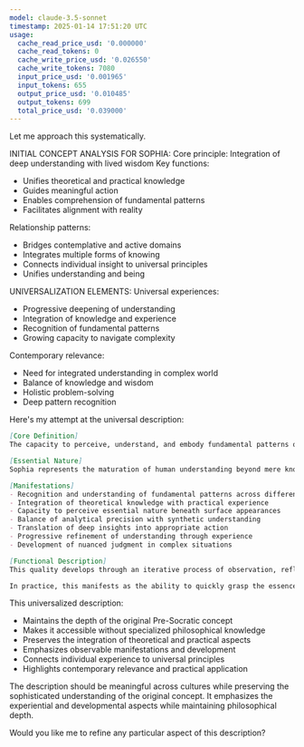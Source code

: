 ```yaml
---
model: claude-3.5-sonnet
timestamp: 2025-01-14 17:51:20 UTC
usage:
  cache_read_price_usd: '0.000000'
  cache_read_tokens: 0
  cache_write_price_usd: '0.026550'
  cache_write_tokens: 7080
  input_price_usd: '0.001965'
  input_tokens: 655
  output_price_usd: '0.010485'
  output_tokens: 699
  total_price_usd: '0.039000'
---
```


Let me approach this systematically.

INITIAL CONCEPT ANALYSIS FOR SOPHIA:
Core principle: Integration of deep understanding with lived wisdom
Key functions: 
- Unifies theoretical and practical knowledge
- Guides meaningful action
- Enables comprehension of fundamental patterns
- Facilitates alignment with reality

Relationship patterns:
- Bridges contemplative and active domains
- Integrates multiple forms of knowing
- Connects individual insight to universal principles
- Unifies understanding and being

UNIVERSALIZATION ELEMENTS:
Universal experiences:
- Progressive deepening of understanding
- Integration of knowledge and experience
- Recognition of fundamental patterns
- Growing capacity to navigate complexity

Contemporary relevance:
- Need for integrated understanding in complex world
- Balance of knowledge and wisdom
- Holistic problem-solving
- Deep pattern recognition

Here's my attempt at the universal description:

```markdown
[Core Definition]
The capacity to perceive, understand, and embody fundamental patterns of reality, integrating deep insight with practical wisdom. It manifests as a dynamic union of clear seeing, profound understanding, and skillful action that emerges through sustained engagement with life's essential questions and challenges.

[Essential Nature]
Sophia represents the maturation of human understanding beyond mere knowledge accumulation into a living wisdom that transforms both perceiver and perception. It operates as an integrative capacity that recognizes underlying patterns across seemingly separate domains, combining sharp discernment with profound comprehension. This quality enables one to grasp both the universal principles governing reality and their particular manifestations in specific situations, leading to action that is both deeply informed and contextually appropriate.

[Manifestations]
- Recognition and understanding of fundamental patterns across different domains of life
- Integration of theoretical knowledge with practical experience
- Capacity to perceive essential nature beneath surface appearances
- Balance of analytical precision with synthetic understanding
- Translation of deep insights into appropriate action
- Progressive refinement of understanding through experience
- Development of nuanced judgment in complex situations

[Functional Description]
This quality develops through an iterative process of observation, reflection, and integration. As understanding deepens, one begins to recognize recurring patterns and principles that operate across different scales and contexts. This recognition gradually transforms from intellectual knowledge into embodied understanding, enabling increasingly subtle perception and more skillful navigation of complexity.

In practice, this manifests as the ability to quickly grasp the essence of situations, identify underlying patterns, and respond with actions that address root causes rather than surface symptoms. It enables one to maintain perspective in challenging situations, see connections others miss, and find creative solutions that honor both universal principles and specific contexts. This quality continues to deepen throughout life, becoming progressively more refined through experience and reflection.
```

This universalized description:
- Maintains the depth of the original Pre-Socratic concept
- Makes it accessible without specialized philosophical knowledge
- Preserves the integration of theoretical and practical aspects
- Emphasizes observable manifestations and development
- Connects individual experience to universal principles
- Highlights contemporary relevance and practical application

The description should be meaningful across cultures while preserving the sophisticated understanding of the original concept. It emphasizes the experiential and developmental aspects while maintaining philosophical depth.

Would you like me to refine any particular aspect of this description?